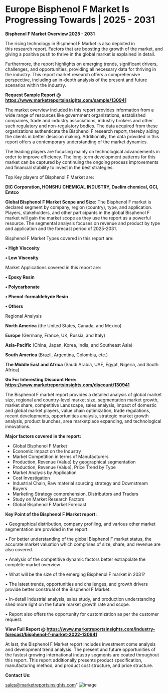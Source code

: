 # Europe Bisphenol F Market Is Progressing Towards | 2025 - 2031

<Strong> Bisphenol F Market Overview 2025 - 2031</strong>

The rising technology in Bisphenol F Market is also depicted in this research report. Factors that are boosting the growth of the market, and giving a positive push to thrive in the global market is explained in detail.

Furthermore, the report highlights on emerging trends, significant drivers, challenges, and opportunities, providing all necessary data for thriving in the industry. This report market research offers a comprehensive perspective, including an in-depth analysis of the present and future scenarios within the industry.

<strong>Request Sample Report @ <a href=https://www.marketreportsinsights.com/sample/130941>https://www.marketreportsinsights.com/sample/130941</a></strong>

The market overview included in this report provides information from a wide range of resources like government organizations, established companies, trade and industry associations, industry brokers and other such regulatory and non-regulatory bodies. The data acquired from these organizations authenticate the Bisphenol F research report, thereby aiding the clients in better decision making. Additionally, the data provided in this report offers a contemporary understanding of the market dynamics.

The leading players are focusing mainly on technological advancements in order to improve efficiency. The long-term development patterns for this market can be captured by continuing the ongoing process improvements and financial stability to invest in the best strategies.

Top Key players of Bisphenol F Market are:

<strong>DIC Corporation, HONSHU CHEMICAL INDUSTRY, Daelim chemical, GCI, Emtco</strong>

<strong><b>Global Bisphenol F Market Scope and Size:</b></strong>
The Bisphenol F market is declared segment by company, region (country), type, and application. Players, stakeholders, and other participants in the global Bisphenol F market will gain the market scope as they use the report as a powerful resource. The segmental analysis focuses on revenue and product by type and application and the forecast period of 2025-2031.

Bisphenol F Market Types covered in this report are:

<strong>• High Viscosity

• Low Viscosity</strong>

Market Applications covered in this report are:

<strong>• Epoxy Resin

• Polycarbonate

• Phenol-formaldehyde Resin

• Others</strong> 

Regional Analysis

<strong>North America</strong> (the United States, Canada, and Mexico)

<strong>Europe</strong> (Germany, France, UK, Russia, and Italy)

<strong>Asia-Pacific</strong> (China, Japan, Korea, India, and Southeast Asia)

<strong>South America</strong> (Brazil, Argentina, Colombia, etc.)

<strong>The Middle East and Africa</strong> (Saudi Arabia, UAE, Egypt, Nigeria, and South Africa)

<strong>Go For Interesting Discount Here: <a href=https://www.marketreportsinsights.com/discount/130941>https://www.marketreportsinsights.com/discount/130941</a></strong>

The Bisphenol F market report provides a detailed analysis of global market size, regional and country-level market size, segmentation market growth, market share, competitive Landscape, sales analysis, impact of domestic and global market players, value chain optimization, trade regulations, recent developments, opportunities analysis, strategic market growth analysis, product launches, area marketplace expanding, and technological innovations.

<strong><b>Major factors covered in the report:</b></strong>
<ul>
  <li>Global Bisphenol F Market </li>
  <li>Economic Impact on the Industry</li>
  <li>Market Competition in terms of Manufacturers</li>
  <li>Production, Revenue (Value) by geographical segmentation</li>
  <li>Production, Revenue (Value), Price Trend by Type</li>
  <li>Market Analysis by Application</li>
  <li>Cost Investigation</li>
  <li>Industrial Chain, Raw material sourcing strategy and Downstream Buyers</li>
  <li>Marketing Strategy comprehension, Distributors and Traders</li>
  <li>Study on Market Research Factors</li>
  <li>Global Bisphenol F Market Forecast</li>
</ul>

<strong><b>Key Point of the Bisphenol F Market report:</b></strong>

• Geographical distribution, company profiling, and various other market segmentation are provided in the report.

• For better understanding of the global Bisphenol F market status, the accurate market valuation which comprises of size, share, and revenue are also covered.

• Analysis of the competitive dynamic factors better extrapolate the complete market overview

• What will be the size of the emerging Bisphenol F market in 2031?

• The latest trends, opportunities and challenges, and growth drivers provide better construal of the Bisphenol F Market.

• In-detail industrial analysis, sales study, and production understanding shed more light on the future market growth rate and scope.

• Report also offers the opportunity for customization as per the customer request.

<strong><b>View Full Report @ <a href=https://www.marketreportsinsights.com/industry-forecast/bisphenol-f-market-2022-130941>https://www.marketreportsinsights.com/industry-forecast/bisphenol-f-market-2022-130941</a></b></strong>


At last, the Bisphenol F Market report includes investment come analysis and development trend analysis. The present and future opportunities of the fastest growing international industry segments are coated throughout this report. This report additionally presents product specification, manufacturing method, and product cost structure, and price structure.

<strong>Contact Us:</strong>

sales@marketreportsinsights.com"
![image](https://github.com/user-attachments/assets/874c01f8-4c73-4cb9-a721-56ee57e0414f)
